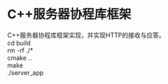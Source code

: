 # C++服务器协程库框架  
C++服务器协程库框架实现，并实现HTTP的接收与应答。  
  cd build  
  rm -rf ./*  
  cmake ..  
  make  
  ./server_app  
